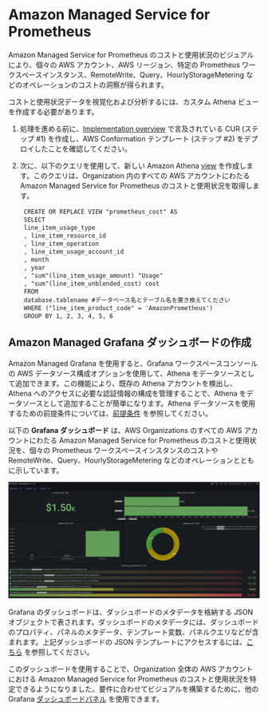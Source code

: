 # Amazon Managed Service for Prometheus

Amazon Managed Service for Prometheus のコストと使用状況のビジュアルにより、個々の AWS アカウント、AWS リージョン、特定の Prometheus ワークスペースインスタンス、RemoteWrite、Query、HourlyStorageMetering などのオペレーションのコストの洞察が得られます。

コストと使用状況データを視覚化および分析するには、カスタム Athena ビューを作成する必要があります。

1. 処理を進める前に、[Implementation overview][cid-implement] で言及されている CUR (ステップ #1) を作成し、AWS Conformation テンプレート (ステップ #2) をデプロイしたことを確認してください。

2. 次に、以下のクエリを使用して、新しい Amazon Athena [view][view] を作成します。このクエリは、Organization 内のすべての AWS アカウントにわたる Amazon Managed Service for Prometheus のコストと使用状況を取得します。

        CREATE OR REPLACE VIEW "prometheus_cost" AS
        SELECT
        line_item_usage_type
        , line_item_resource_id
        , line_item_operation
        , line_item_usage_account_id
        , month
        , year
        , "sum"(line_item_usage_amount) "Usage"
        , "sum"(line_item_unblended_cost) cost
        FROM
        database.tablename #データベース名とテーブル名を置き換えてください
        WHERE ("line_item_product_code" = 'AmazonPrometheus')
        GROUP BY 1, 2, 3, 4, 5, 6

## Amazon Managed Grafana ダッシュボードの作成

Amazon Managed Grafana を使用すると、Grafana ワークスペースコンソールの AWS データソース構成オプションを使用して、Athena をデータソースとして追加できます。この機能により、既存の Athena アカウントを検出し、Athena へのアクセスに必要な認証情報の構成を管理することで、Athena をデータソースとして追加することが簡単になります。Athena データソースを使用するための前提条件については、[前提条件][Prerequisites] を参照してください。


以下の **Grafana ダッシュボード** は、AWS Organizations のすべての AWS アカウントにわたる Amazon Managed Service for Prometheus のコストと使用状況を、個々の Prometheus ワークスペースインスタンスのコストや RemoteWrite、Query、HourlyStorageMetering などのオペレーションとともに示しています。

![prometheus-cost](../../../images/prometheus-cost.png)

Grafana のダッシュボードは、ダッシュボードのメタデータを格納する JSON オブジェクトで表されます。ダッシュボードのメタデータには、ダッシュボードのプロパティ、パネルのメタデータ、テンプレート変数、パネルクエリなどが含まれます。上記ダッシュボードの JSON テンプレートにアクセスするには、[こちら](AmazonPrometheus.json) を参照してください。

このダッシュボードを使用することで、Organization 全体の AWS アカウントにおける Amazon Managed Service for Prometheus のコストと使用状況を特定できるようになりました。要件に合わせてビジュアルを構築するために、他の Grafana [ダッシュボードパネル][panels] を使用できます。

[Prerequisites]: https://docs.aws.amazon.com/grafana/latest/userguide/Athena-prereq.html
[view]: https://athena-in-action.workshop.aws/30-basics/303-create-view.html
[panels]: https://docs.aws.amazon.com/grafana/latest/userguide/Grafana-panels.html
[cid-implement]: ../../../guides/cost/cost-visualization/cost.md#implementation
